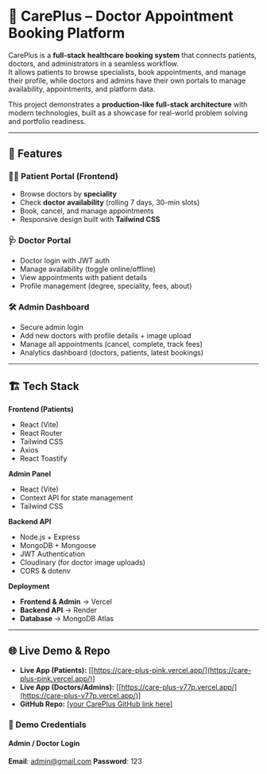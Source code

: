 # 🏥 CarePlus – Doctor Appointment Booking Platform

CarePlus is a **full-stack healthcare booking system** that connects patients, doctors, and administrators in a seamless workflow.  
It allows patients to browse specialists, book appointments, and manage their profile, while doctors and admins have their own portals to manage availability, appointments, and platform data.

This project demonstrates a **production-like full-stack architecture** with modern technologies, built as a showcase for real-world problem solving and portfolio readiness.

---

## 🚀 Features

### 👩‍⚕️ Patient Portal (Frontend)

- Browse doctors by **speciality**
- Check **doctor availability** (rolling 7 days, 30-min slots)
- Book, cancel, and manage appointments
- Responsive design built with **Tailwind CSS**

### 🩺 Doctor Portal

- Doctor login with JWT auth
- Manage availability (toggle online/offline)
- View appointments with patient details
- Profile management (degree, speciality, fees, about)

### 🛠 Admin Dashboard

- Secure admin login
- Add new doctors with profile details + image upload
- Manage all appointments (cancel, complete, track fees)
- Analytics dashboard (doctors, patients, latest bookings)

---

## 🏗 Tech Stack

**Frontend (Patients)**

- React (Vite)
- React Router
- Tailwind CSS
- Axios
- React Toastify

**Admin Panel**

- React (Vite)
- Context API for state management
- Tailwind CSS

**Backend API**

- Node.js + Express
- MongoDB + Mongoose
- JWT Authentication
- Cloudinary (for doctor image uploads)
- CORS & dotenv

**Deployment**

- **Frontend & Admin** → Vercel
- **Backend API** → Render
- **Database** → MongoDB Atlas

---

## 🌐 Live Demo & Repo

- **Live App (Patients):** [[https://care-plus-pink.vercel.app/](https://care-plus-pink.vercel.app/)]
- **Live App (Doctors/Admins):** [[https://care-plus-v77p.vercel.app/](https://care-plus-v77p.vercel.app/)]
- **GitHub Repo:** [[your CarePlus GitHub link here](https://github.com/mukhlisbek4535/CarePlus)]

### 🔑 Demo Credentials

#### Admin / Doctor Login

**Email**: admin@gmail.com
**Password**: 123
